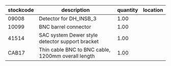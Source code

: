 |stockcode|description|quantity|location|
|---------|-----------|--------|--------|
|09008|Detector for DH_INSB_3|1.00||
|10099|BNC barrel connector|1.00||
|41514|SAC system Dewer style detector support bracket|1.00||
|CAB17|Thin cable BNC to BNC cable, 1200mm overall length|1.00||
